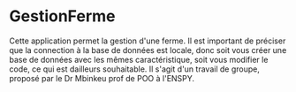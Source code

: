 # GestionFerme
Cette application permet la gestion d'une ferme.
Il est important de préciser que la connection à la base de données est locale, donc soit vous créer une  base de données avec les mêmes caractéristique, soit vous modifier le code, ce qui est dailleurs souhaitable.
Il s'agit d'un travail de groupe, proposé par le Dr Mbinkeu prof 
de POO à l'ENSPY.